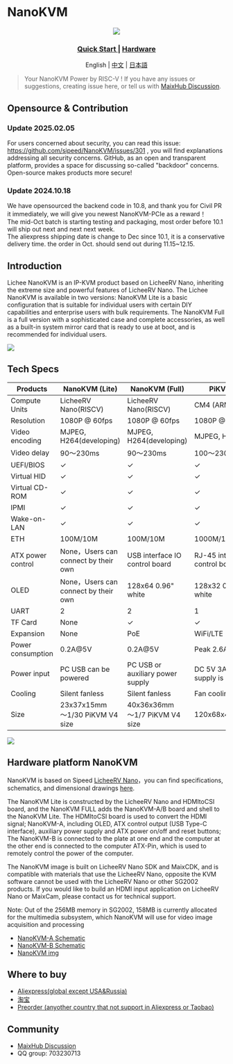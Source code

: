 NanoKVM
======

<div align="center">

![](https://wiki.sipeed.com/hardware/assets/NanoKVM/introduce/NanoKVM_3.png)

<h3>
    <a href="https://wiki.sipeed.com/hardware/en/kvm/NanoKVM/introduction.html"> Quick Start </a>
    |
    <a href="https://cn.dl.sipeed.com/shareURL/KVM/nanoKVM"> Hardware </a>
</h3>

English | [中文](./README_ZH.md) | [日本語](./README_JA.md)

</div>

> Your NanoKVM Power by RISC-V !
> If you have any issues or suggestions, creating issue here, or tell us with [MaixHub Discussion](https://maixhub.com/discussion/nanokvm).

## Opensource & Contribution 

### Update 2025.02.05
For users concerned about security, you can read this issue: https://github.com/sipeed/NanoKVM/issues/301 , you will find explanations addressing all security concerns.
GitHub, as an open and transparent platform, provides a space for discussing so-called "backdoor" concerns. Open-source makes products more secure!

### Update 2024.10.18

We have opensourced the backend code in 10.8, and thank you for Civil PR it immediately, we will give you newest NanoKVM-PCIe as a reward！   
The mid-Oct batch is starting testing and packaging, most order before 10.1 will ship out next and next next week.   
The aliexpress shipping date is change to Dec since 10.1, it is a conservative delivery time. the order in Oct. should send out during 11.15~12.15.   

## Introduction

Lichee NanoKVM is an IP-KVM product based on LicheeRV Nano, inheriting the extreme size and powerful features of LicheeRV Nano.
The Lichee NanoKVM is available in two versions:
NanoKVM Lite is a basic configuration that is suitable for individual users with certain DIY capabilities and enterprise users with bulk requirements.
The NanoKVM Full is a full version with a sophisticated case and complete accessories, as well as a built-in system mirror card that is ready to use at boot, and is recommended for individual users.

![](https://wiki.sipeed.com/hardware/zh/kvm/assets/NanoKVM/1_intro/NanoKVM_1.jpg)

## Tech Specs

| Products | NanoKVM (Lite) | NanoKVM (Full) | PiKVM V4 |
| --- | --- | --- | --- |
| Compute Units   | LicheeRV Nano(RISCV) | LicheeRV Nano(RISCV) | CM4 (ARM) |
| Resolution       | 1080P @ 60fps | 1080P @ 60fps | 1080P @ 60fps |
| Video encoding  | MJPEG, H264(developing) | MJPEG, H264(developing) | MJPEG, H264 |
| Video delay     | 90～230ms | 90～230ms | 100～230ms |
| UEFI/BIOS               | ✓ | ✓ | ✓ |
| Virtual HID | ✓ | ✓ | ✓ |
| Virtual CD-ROM | ✓ | ✓ | ✓ |
| IPMI      | ✓ | ✓ | ✓ |
| Wake-on-LAN | ✓ | ✓ | ✓ |
| ETH | 100M/10M | 100M/10M | 1000M/100M/10M |
| ATX power control | None，Users can connect by their own | USB interface IO control board | RJ-45 interface IO control board |
| OLED | None，Users can connect by their own | 128x64 0.96" white | 128x32 0.91" white |
| UART | 2 | 2 | 1 |
| TF Card | None | ✓ | ✓ |
| Expansion | None | PoE | WiFi/LTE |
| Power consumption | 0.2A@5V | 0.2A@5V | Peak 2.6A@5V |
| Power input | PC USB can be powered | PC USB or auxiliary power supply | DC 5V 3A power supply is required |
| Cooling | Silent fanless | Silent fanless | Fan cooling |
| Size | 23x37x15mm <br> ～1/30 PiKVM V4 size | 40x36x36mm <br/> ～1/7 PiKVM V4 size | 120x68x44mm |

![](https://wiki.sipeed.com/hardware/zh/kvm/assets/NanoKVM/1_intro/NanoKVM_2.jpg)

## Hardware platform NanoKVM

NanoKVM is based on Sipeed [LicheeRV Nano](https://wiki.sipeed.com/hardware/zh/lichee/RV_Nano/1_intro.html)，you can find specifications, schematics, and dimensional drawings [here](http://cn.dl.sipeed.com/shareURL/LICHEE/LicheeRV_Nano).

The NanoKVM Lite is constructed by the LicheeRV Nano and HDMItoCSI board, and the NanoKVM FULL adds the NanoKVM-A/B board and shell to the NanoKVM Lite. The HDMItoCSI board is used to convert the HDMI signal; NanoKVM-A, including OLED, ATX control output (USB Type-C interface), auxiliary power supply and ATX power on/off and reset buttons; The NanoKVM-B is connected to the plate at one end and the computer at the other end is connected to the computer ATX-Pin, which is used to remotely control the power of the computer.

The NanoKVM image is built on LicheeRV Nano SDK and MaixCDK, and is compatible with materials that use the LicheeRV Nano, opposite the KVM software cannot be used with the LicheeRV Nano or other SG2002 products. If you would like to build an HDMI input application on LicheeRV Nano or MaixCam, please contact us for technical support.

Note: Out of the 256MB memory in SG2002, 158MB is currently allocated for the multimedia subsystem, which NanoKVM will use for video image acquisition and processing

+ [NanoKVM-A Schematic](https://cn.dl.sipeed.com/fileList/KVM/nanoKVM/HDK/02_Schematic/SCH_RV_Nano_KVM_A_30111.pdf)
+ [NanoKVM-B Schematic](https://cn.dl.sipeed.com/fileList/KVM/nanoKVM/HDK/02_Schematic/SCH_HDMI_MIPI_31011.pdf)
+ [NanoKVM img](https://github.com/sipeed/NanoKVM/releases/tag/NanoKVM)

## Where to buy

* [Aliexpress(global except USA&Russia)](https://www.aliexpress.com/item/1005007369816019.html)
* [淘宝](https://item.taobao.com/item.htm?id=811206560480)
* [Preorder (anyother country that not support in Aliexpress or Taobao)](https://sipeed.com/nanokvm)


## Community

* [MaixHub Discussion](https://maixhub.com/discussion/nanokvm)
* QQ group: 703230713



